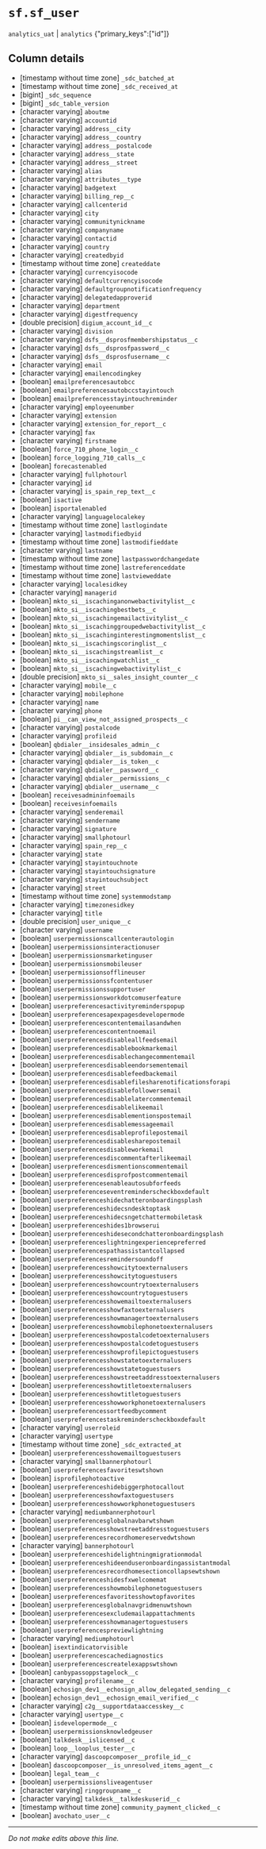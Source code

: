 # `sf.sf_user`
`analytics_uat` | `analytics`
{"primary_keys":["id"]}

## Column details
* [timestamp without time zone] `_sdc_batched_at`
* [timestamp without time zone] `_sdc_received_at`
* [bigint]    `_sdc_sequence`
* [bigint]    `_sdc_table_version`
* [character varying] `aboutme`
* [character varying] `accountid`
* [character varying] `address__city`
* [character varying] `address__country`
* [character varying] `address__postalcode`
* [character varying] `address__state`
* [character varying] `address__street`
* [character varying] `alias`
* [character varying] `attributes__type`
* [character varying] `badgetext`
* [character varying] `billing_rep__c`
* [character varying] `callcenterid`
* [character varying] `city`
* [character varying] `communitynickname`
* [character varying] `companyname`
* [character varying] `contactid`
* [character varying] `country`
* [character varying] `createdbyid`
* [timestamp without time zone] `createddate`
* [character varying] `currencyisocode`
* [character varying] `defaultcurrencyisocode`
* [character varying] `defaultgroupnotificationfrequency`
* [character varying] `delegatedapproverid`
* [character varying] `department`
* [character varying] `digestfrequency`
* [double precision] `digium_account_id__c`
* [character varying] `division`
* [character varying] `dsfs__dsprosfmembershipstatus__c`
* [character varying] `dsfs__dsprosfpassword__c`
* [character varying] `dsfs__dsprosfusername__c`
* [character varying] `email`
* [character varying] `emailencodingkey`
* [boolean]   `emailpreferencesautobcc`
* [boolean]   `emailpreferencesautobccstayintouch`
* [boolean]   `emailpreferencesstayintouchreminder`
* [character varying] `employeenumber`
* [character varying] `extension`
* [character varying] `extension_for_report__c`
* [character varying] `fax`
* [character varying] `firstname`
* [boolean]   `force_710_phone_login__c`
* [boolean]   `force_logging_710_calls__c`
* [boolean]   `forecastenabled`
* [character varying] `fullphotourl`
* [character varying] `id`
* [character varying] `is_spain_rep_text__c`
* [boolean]   `isactive`
* [boolean]   `isportalenabled`
* [character varying] `languagelocalekey`
* [timestamp without time zone] `lastlogindate`
* [character varying] `lastmodifiedbyid`
* [timestamp without time zone] `lastmodifieddate`
* [character varying] `lastname`
* [timestamp without time zone] `lastpasswordchangedate`
* [timestamp without time zone] `lastreferenceddate`
* [timestamp without time zone] `lastvieweddate`
* [character varying] `localesidkey`
* [character varying] `managerid`
* [boolean]   `mkto_si__iscachinganonwebactivitylist__c`
* [boolean]   `mkto_si__iscachingbestbets__c`
* [boolean]   `mkto_si__iscachingemailactivitylist__c`
* [boolean]   `mkto_si__iscachinggroupedwebactivitylist__c`
* [boolean]   `mkto_si__iscachinginterestingmomentslist__c`
* [boolean]   `mkto_si__iscachingscoringlist__c`
* [boolean]   `mkto_si__iscachingstreamlist__c`
* [boolean]   `mkto_si__iscachingwatchlist__c`
* [boolean]   `mkto_si__iscachingwebactivitylist__c`
* [double precision] `mkto_si__sales_insight_counter__c`
* [character varying] `mobile__c`
* [character varying] `mobilephone`
* [character varying] `name`
* [character varying] `phone`
* [boolean]   `pi__can_view_not_assigned_prospects__c`
* [character varying] `postalcode`
* [character varying] `profileid`
* [boolean]   `qbdialer__insidesales_admin__c`
* [character varying] `qbdialer__is_subdomain__c`
* [character varying] `qbdialer__is_token__c`
* [character varying] `qbdialer__password__c`
* [character varying] `qbdialer__permissions__c`
* [character varying] `qbdialer__username__c`
* [boolean]   `receivesadmininfoemails`
* [boolean]   `receivesinfoemails`
* [character varying] `senderemail`
* [character varying] `sendername`
* [character varying] `signature`
* [character varying] `smallphotourl`
* [character varying] `spain_rep__c`
* [character varying] `state`
* [character varying] `stayintouchnote`
* [character varying] `stayintouchsignature`
* [character varying] `stayintouchsubject`
* [character varying] `street`
* [timestamp without time zone] `systemmodstamp`
* [character varying] `timezonesidkey`
* [character varying] `title`
* [double precision] `user_unique__c`
* [character varying] `username`
* [boolean]   `userpermissionscallcenterautologin`
* [boolean]   `userpermissionsinteractionuser`
* [boolean]   `userpermissionsmarketinguser`
* [boolean]   `userpermissionsmobileuser`
* [boolean]   `userpermissionsofflineuser`
* [boolean]   `userpermissionssfcontentuser`
* [boolean]   `userpermissionssupportuser`
* [boolean]   `userpermissionsworkdotcomuserfeature`
* [boolean]   `userpreferencesactivityreminderspopup`
* [boolean]   `userpreferencesapexpagesdevelopermode`
* [boolean]   `userpreferencescontentemailasandwhen`
* [boolean]   `userpreferencescontentnoemail`
* [boolean]   `userpreferencesdisableallfeedsemail`
* [boolean]   `userpreferencesdisablebookmarkemail`
* [boolean]   `userpreferencesdisablechangecommentemail`
* [boolean]   `userpreferencesdisableendorsementemail`
* [boolean]   `userpreferencesdisablefeedbackemail`
* [boolean]   `userpreferencesdisablefilesharenotificationsforapi`
* [boolean]   `userpreferencesdisablefollowersemail`
* [boolean]   `userpreferencesdisablelatercommentemail`
* [boolean]   `userpreferencesdisablelikeemail`
* [boolean]   `userpreferencesdisablementionspostemail`
* [boolean]   `userpreferencesdisablemessageemail`
* [boolean]   `userpreferencesdisableprofilepostemail`
* [boolean]   `userpreferencesdisablesharepostemail`
* [boolean]   `userpreferencesdisableworkemail`
* [boolean]   `userpreferencesdiscommentafterlikeemail`
* [boolean]   `userpreferencesdismentionscommentemail`
* [boolean]   `userpreferencesdisprofpostcommentemail`
* [boolean]   `userpreferencesenableautosubforfeeds`
* [boolean]   `userpreferenceseventreminderscheckboxdefault`
* [boolean]   `userpreferenceshidechatteronboardingsplash`
* [boolean]   `userpreferenceshidecsndesktoptask`
* [boolean]   `userpreferenceshidecsngetchattermobiletask`
* [boolean]   `userpreferenceshides1browserui`
* [boolean]   `userpreferenceshidesecondchatteronboardingsplash`
* [boolean]   `userpreferenceslightningexperiencepreferred`
* [boolean]   `userpreferencespathassistantcollapsed`
* [boolean]   `userpreferencesremindersoundoff`
* [boolean]   `userpreferencesshowcitytoexternalusers`
* [boolean]   `userpreferencesshowcitytoguestusers`
* [boolean]   `userpreferencesshowcountrytoexternalusers`
* [boolean]   `userpreferencesshowcountrytoguestusers`
* [boolean]   `userpreferencesshowemailtoexternalusers`
* [boolean]   `userpreferencesshowfaxtoexternalusers`
* [boolean]   `userpreferencesshowmanagertoexternalusers`
* [boolean]   `userpreferencesshowmobilephonetoexternalusers`
* [boolean]   `userpreferencesshowpostalcodetoexternalusers`
* [boolean]   `userpreferencesshowpostalcodetoguestusers`
* [boolean]   `userpreferencesshowprofilepictoguestusers`
* [boolean]   `userpreferencesshowstatetoexternalusers`
* [boolean]   `userpreferencesshowstatetoguestusers`
* [boolean]   `userpreferencesshowstreetaddresstoexternalusers`
* [boolean]   `userpreferencesshowtitletoexternalusers`
* [boolean]   `userpreferencesshowtitletoguestusers`
* [boolean]   `userpreferencesshowworkphonetoexternalusers`
* [boolean]   `userpreferencessortfeedbycomment`
* [boolean]   `userpreferencestaskreminderscheckboxdefault`
* [character varying] `userroleid`
* [character varying] `usertype`
* [timestamp without time zone] `_sdc_extracted_at`
* [boolean]   `userpreferencesshowemailtoguestusers`
* [character varying] `smallbannerphotourl`
* [boolean]   `userpreferencesfavoriteswtshown`
* [boolean]   `isprofilephotoactive`
* [boolean]   `userpreferenceshidebiggerphotocallout`
* [boolean]   `userpreferencesshowfaxtoguestusers`
* [boolean]   `userpreferencesshowworkphonetoguestusers`
* [character varying] `mediumbannerphotourl`
* [boolean]   `userpreferencesglobalnavbarwtshown`
* [boolean]   `userpreferencesshowstreetaddresstoguestusers`
* [boolean]   `userpreferencesrecordhomereservedwtshown`
* [character varying] `bannerphotourl`
* [boolean]   `userpreferenceshidelightningmigrationmodal`
* [boolean]   `userpreferenceshideenduseronboardingassistantmodal`
* [boolean]   `userpreferencesrecordhomesectioncollapsewtshown`
* [boolean]   `userpreferenceshidesfxwelcomemat`
* [boolean]   `userpreferencesshowmobilephonetoguestusers`
* [boolean]   `userpreferencesfavoritesshowtopfavorites`
* [boolean]   `userpreferencesglobalnavgridmenuwtshown`
* [boolean]   `userpreferencesexcludemailappattachments`
* [boolean]   `userpreferencesshowmanagertoguestusers`
* [boolean]   `userpreferencespreviewlightning`
* [character varying] `mediumphotourl`
* [boolean]   `isextindicatorvisible`
* [boolean]   `userpreferencescachediagnostics`
* [boolean]   `userpreferencescreatelexappswtshown`
* [boolean]   `canbypassoppstagelock__c`
* [character varying] `profilename__c`
* [boolean]   `echosign_dev1__echosign_allow_delegated_sending__c`
* [boolean]   `echosign_dev1__echosign_email_verified__c`
* [character varying] `c2g__supportdataaccesskey__c`
* [character varying] `usertype__c`
* [boolean]   `isdevelopermode__c`
* [boolean]   `userpermissionsknowledgeuser`
* [boolean]   `talkdesk__islicensed__c`
* [boolean]   `loop__looplus_tester__c`
* [character varying] `dascoopcomposer__profile_id__c`
* [boolean]   `dascoopcomposer__is_unresolved_items_agent__c`
* [boolean]   `legal_team__c`
* [boolean]   `userpermissionsliveagentuser`
* [character varying] `ringgroupname__c`
* [character varying] `talkdesk__talkdeskuserid__c`
* [timestamp without time zone] `community_payment_clicked__c`
* [boolean]   `avochato_user__c`

-------------------------------------------------------------------------------
*Do not make edits above this line.*
